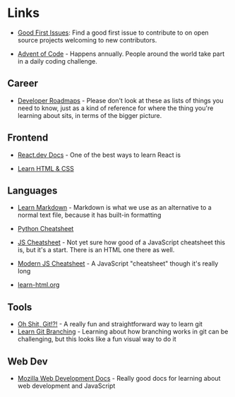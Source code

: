 # Links

- [Good First Issues](https://goodfirstissue.dev/): Find a good first issue to contribute to on open source projects 
  welcoming to new contributors.

- [Advent of Code](https://adventofcode.com/) - Happens annually. People around the world take part in a daily coding challenge.

## Career

- [Developer Roadmaps](https://roadmap.sh/) - Please don't look at these as lists of things you need to know, just as a kind of reference for where the thing you're learning about sits, in terms of the bigger picture.


## Frontend

- [React.dev Docs](https://react.dev/) - One of the best ways to learn React is

- [Learn HTML & CSS](https://learnhtmlcss.online/)

## Languages

- [Learn Markdown](https://commonmark.org/help/tutorial/) - Markdown is what we use as an alternative to a normal text file, because it has built-in formatting

- [Python Cheatsheet](https://www.pythoncheatsheet.org/)

- [JS Cheatsheet](https://htmlcheatsheet.com/js/) - Not yet sure how good of a JavaScript cheatsheet this is, but it's a start. There is an HTML one there as well. 

- [Modern JS Cheatsheet](https://github.com/mbeaudru/modern-js-cheatsheet) - A JavaScript "cheatsheet" though it's really long

- [learn-html.org](https://www.learn-html.org/)

## Tools

- [Oh Shit, Git!?!](https://ohshitgit.com/) - A really fun and straightforward way to learn git
- [Learn Git Branching](https://learngitbranching.js.org/) - Learning about how branching works in git can be challenging, but this looks like a fun visual way to do it


## Web Dev

- [Mozilla Web Development Docs](https://developer.mozilla.org/en-US/docs/Learn) - Really good docs for learning about web development and JavaScript



